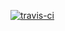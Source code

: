 [![travis-ci](https://travis-ci.org/sgibb/sgibb.github.io.svg?branch=master)](https://travis-ci.org/sgibb/sgibb.github.io)
